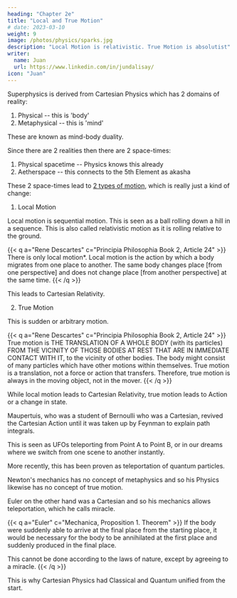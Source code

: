 ```yaml
---
heading: "Chapter 2e"
title: "Local and True Motion"
# date: 2023-03-10
weight: 9
image: /photos/physics/sparks.jpg
description: "Local Motion is relativistic. True Motion is absolutist"
writer:
  name: Juan
  url: https://www.linkedin.com/in/jundalisay/
icon: "Juan"
---
```




Superphysics is derived from Cartesian Physics which has 2 domains of reality: 

1. Physical -- this is 'body'
2. Metaphysical -- this is 'mind'

These are known as mind-body duality. 

Since there are 2 realities then there are 2 space-times:

1. Physical spacetime -- Physics knows this already
2. Aetherspace -- this connects to the 5th Element as akasha


These 2 space-times lead to [2 types of motion](/research/descartes/philosophy/part-2/article-24/), which is really just a kind of change:

1. Local Motion

Local motion is sequential motion. This is seen as a ball rolling down a hill in a sequence. This is also called relativistic motion as it is rolling relative to the ground.

{{< q a="Rene Descartes" c="Principia Philosophia Book 2, Article 24" >}}
There is only local motion*. Local motion is the action by which a body migrates from one place to another. The same body changes place [from one perspective] and does not change place [from another perspective] at the same time.
{{< /q >}}

This leads to Cartesian Relativity. 


2. True Motion

This is sudden or arbitrary motion. 

{{< q a="Rene Descartes" c="Principia Philosophia Book 2, Article 24" >}}
True motion is THE TRANSLATION OF A WHOLE BODY (with its particles) FROM THE VICINITY OF THOSE BODIES AT REST THAT ARE IN IMMEDIATE CONTACT WITH IT, to the vicinity of other bodies. The body might consist of many particles which have other motions within themselves. True motion is a translation, not a force or action that transfers. Therefore, true motion is always in the moving object, not in the mover.
{{< /q >}}

While local motion leads to Cartesian Relativity, true motion leads to Action or a change in state. 

Maupertuis, who was a student of Bernoulli who was a Cartesian, revived the Cartesian Action until it was taken up by Feynman to explain path integrals. 

This is seen as UFOs teleporting from Point A to Point B, or in our dreams where we switch from one scene to another instantly. 

More recently, this has been proven as teleportation of quantum particles. 

<!-- In both local and true motion, there is change in state, which was called Action by  -->

Newton's mechanics has no concept of metaphysics and so his Physics likewise has no concept of true motion. 

Euler on the other hand was a Cartesian and so his mechanics allows teleportation, which he calls miracle. 


{{< q a="Euler" c="Mechanica, Proposition 1. Theorem" >}}
If the body were suddenly able to arrive at the final place from the starting place, it would be necessary for the body to be annihilated at the first place and suddenly produced in the final place.

This cannot be done according to the laws of nature, except by agreeing to a miracle.
{{< /q >}}


This is why Cartesian Physics had Classical and Quantum unified from the start. 